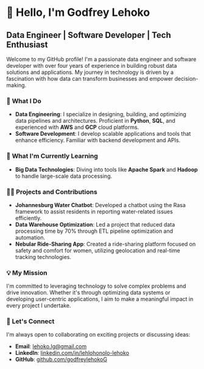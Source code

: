 # 👋 Hello, I'm Godfrey Lehoko

## Data Engineer | Software Developer | Tech Enthusiast

Welcome to my GitHub profile! I'm a passionate data engineer and software developer with over four years of experience in building robust data solutions and applications. My journey in technology is driven by a fascination with how data can transform businesses and empower decision-making.

### 🔭 **What I Do**

- **Data Engineering**: I specialize in designing, building, and optimizing data pipelines and architectures. Proficient in **Python**, **SQL**, and experienced with **AWS** and **GCP** cloud platforms.
- **Software Development**: I develop scalable applications and tools that enhance efficiency. Familiar with backend development and APIs.

### 🌱 **What I'm Currently Learning**

- **Big Data Technologies**: Diving into tools like **Apache Spark** and **Hadoop** to handle large-scale data processing.

### 👨‍💻 **Projects and Contributions**

- **Johannesburg Water Chatbot**: Developed a chatbot using the Rasa framework to assist residents in reporting water-related issues efficiently.
- **Data Warehouse Optimization**: Led a project that reduced data processing time by 70% through ETL pipeline optimization and automation.
- **Nebular Ride-Sharing App**: Created a ride-sharing platform focused on safety and comfort for women, utilizing geolocation and real-time tracking technologies.

### 💡 **My Mission**

I'm committed to leveraging technology to solve complex problems and drive innovation. Whether it's through optimizing data systems or developing user-centric applications, I aim to make a meaningful impact in every project I undertake.

### 🤝 **Let's Connect**

I'm always open to collaborating on exciting projects or discussing ideas:

- **Email**: [lehoko.lg@gmail.com](mailto:lehoko.lg@gmail.com)
- **LinkedIn**: [linkedin.com/in/lehlohonolo-lehoko](https://www.linkedin.com/in/lehlohonolo-lehoko)
- **GitHub**: [github.com/godfreylehokoG](https://github.com/godfreylehokoG)

<!---
godfreylehokoG/godfreylehokoG is a ✨ special ✨ repository because its `README.md` (this file) appears on your GitHub profile.
You can click the Preview link to take a look at your changes.
--->

